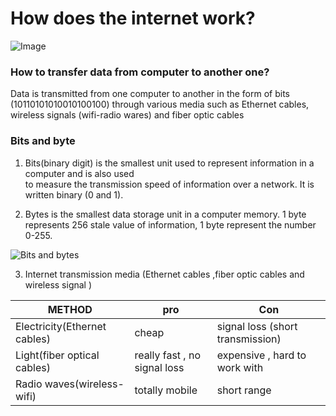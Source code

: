 # How does the internet work? 

![Image](https://qph.cf2.quoracdn.net/main-qimg-5b003f0c32acc5b996509ea283921f5f-lq)


### How to transfer data from computer to another one?

 Data is transmitted from one computer to another in the form of bits (10110101010010100100) through
various media such as Ethernet cables, wireless signals (wifi-radio wares) and fiber optic cables 

### Bits and byte
1. Bits(binary digit) is the smallest unit used to represent information in a computer and is also used  
 to measure the transmission speed of information over a network. It is written binary (0 and 1).

2. Bytes is the smallest data storage unit in a computer memory. 1 byte represents 256 stale value of information,
1 byte represent the number 0-255.

![Bits and bytes](https://st.quantrimang.com/photos/image/2017/08/26/don-vi-do-luong-luu-tru-tren-may-tinh.PNG)

 3. Internet transmission media (Ethernet cables ,fiber optic cables and  wireless signal )

|             METHOD           |               pro                             |                Con                               |
|------------------------------|-----------------------------------------------|--------------------------------------------------|
| Electricity(Ethernet cables) |             cheap                             | signal loss (short transmission)                 |
| Light(fiber optical cables)  |           really fast     ,    no signal loss |             expensive    ,     hard to work with |
| Radio waves(wireless-wifi)   |         totally mobile                        |            short range                           |



